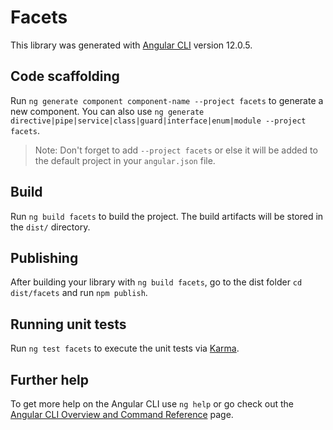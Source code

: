 # Facets

This library was generated with [Angular CLI](https://github.com/angular/angular-cli) version 12.0.5.

## Code scaffolding

Run `ng generate component component-name --project facets` to generate a new component. You can also use `ng generate directive|pipe|service|class|guard|interface|enum|module --project facets`.
> Note: Don't forget to add `--project facets` or else it will be added to the default project in your `angular.json` file. 

## Build

Run `ng build facets` to build the project. The build artifacts will be stored in the `dist/` directory.

## Publishing

After building your library with `ng build facets`, go to the dist folder `cd dist/facets` and run `npm publish`.

## Running unit tests

Run `ng test facets` to execute the unit tests via [Karma](https://karma-runner.github.io).

## Further help

To get more help on the Angular CLI use `ng help` or go check out the [Angular CLI Overview and Command Reference](https://angular.io/cli) page.

